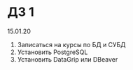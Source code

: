 # ДЗ 1

15.01.20

1. Записаться на курсы по БД и СУБД
2. Установить PostgreSQL
3. Установить DataGrip или DBeaver
